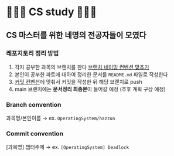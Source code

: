 # 👨🏻‍💻 CS study 👨🏻‍💻

## CS 마스터를 위한 네명의 전공자들이 모였다

### 레포지토리 정리 방법

1. 각자 공부한 과목의 브랜치를 판다 [브랜치 네이밍 컨벤션 맞추기](#branch-convention)
2. 본인이 공부한 파트에 대하여 정리한 문서를 `README.md` 파일로 작성한다
3. [커밋 컨벤션](#commit-convention)에 맞춰서 커밋을 작성한 뒤 해당 브랜치로 push
4. main 브랜치에는 **문서정리 최종본**이 들어갈 예정 (추후 계획 구상 예정)

### Branch convention

과목명/본인이름 → ex. `OperatingSystem/hazzun`

### Commit convention

[과목명] 챕터주제 → ex. `[OperatingSystem] Deadlock`
